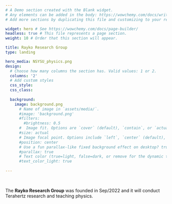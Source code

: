 ```yaml
---
# A Demo section created with the Blank widget.
# Any elements can be added in the body: https://wowchemy.com/docs/writing-markdown-latex/
# Add more sections by duplicating this file and customizing to your requirements.

widget: hero # See https://wowchemy.com/docs/page-builder/
headless: true # This file represents a page section.
weight: 10 # Order that this section will appear.

title: Rayko Research Group
type: landing

hero_media: NSYSU_physics.png
design:
  # Choose how many columns the section has. Valid values: 1 or 2.
  columns: '2'
  # Add custom styles
  css_style:
  css_class:
    
  background:
    image: background.png
      # Name of image in `assets/media/`.
      #image: 'background.png'
      #filters:
        #brightness: 0.5
      #  Image fit. Options are `cover` (default), `contain`, or `actual` size.
      #size: actual
      # Image focal point. Options include `left`, `center` (default), or `right`.
      #position: center
      # Use a fun parallax-like fixed background effect on desktop? true/false
      #parallax: true
      # Text color (true=light, false=dark, or remove for the dynamic theme color).
      #text_color_light: true
  
---
```


<br>

The **Rayko Research Group** was founded in Sep/2022 and it will conduct Terahertz research and teaching physics.
